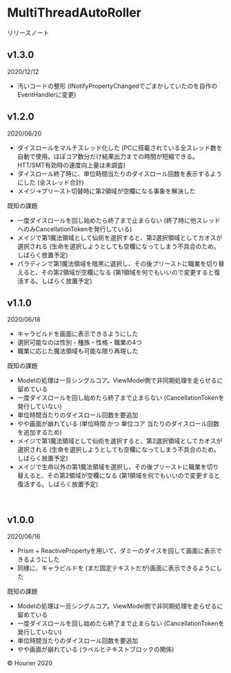 # MultiThreadAutoRoller
リリースノート<br>
## v1.3.0<br>
2020/12/12<br>
- 汚いコードの整形 (INotifyPropertyChangedでごまかしていたのを自作のEventHandlerに変更)

## v1.2.0<br>
2020/06/20<br>
- ダイスロールをマルチスレッド化した (PCに搭載されている全スレッド数を自動で使用。ほぼコア数分だけ結果出力までの時間が短縮できる。HTT/SMT有効時の速度向上量は未調査)
- ダイスロール終了時に、単位時間当たりのダイスロール回数を表示するようにした (全スレッド合計)
- メイジ→プリースト切替時に第2領域が空欄になる事象を解決した

既知の課題
- 一度ダイスロールを回し始めたら終了まで止まらない (終了時に他スレッドへのみCancellationTokenを発行している)
- メイジで第1魔法領域として仙術を選択すると、第2選択領域としてカオスが選択される (生命を選択しようとしても空欄になってしまう不具合のため。しばらく放置予定)
- パラディンで第1魔法領域を暗黒に選択し、その後プリーストに職業を切り替えると、その第2領域が空欄になる (第1領域を何でもいいので変更すると復活する。しばらく放置予定)

## v1.1.0<br>
2020/06/18<br>
- キャラビルドを画面に表示できるようにした
- 選択可能なのは性別・種族・性格・職業の4つ
- 職業に応じた魔法領域も可能な限り再現した

既知の課題
- Modelの処理は一旦シングルコア。ViewModel側で非同期処理を走らせるに留めている
- 一度ダイスロールを回し始めたら終了まで止まらない (CancellationTokenを発行していない)
- 単位時間当たりのダイスロール回数を要追加
- やや画面が崩れている (単位時間 かつ 単位コア 当たりのダイスロール回数を追加するため)
- メイジで第1魔法領域として仙術を選択すると、第2選択領域としてカオスが選択される (生命を選択しようとしても空欄になってしまう不具合のため。しばらく放置予定)
- メイジで生命以外の第1魔法領域を選択し、その後プリーストに職業を切り替えると、その第2領域が空欄になる (第1領域を何でもいいので変更すると復活する。しばらく放置予定)
<br>

## v1.0.0<br>
2020/06/16<br>
- Prism + ReactivePropertyを用いて、ダミーのダイスを回して画面に表示できるようにした
- 同様に、キャラビルドを (まだ固定テキストだが)画面に表示できるようにした

既知の課題
- Modelの処理は一旦シングルコア。ViewModel側で非同期処理を走らせるに留めている
- 一度ダイスロールを回し始めたら終了まで止まらない (CancellationTokenを発行していない)
- 単位時間当たりのダイスロール回数を要追加
- やや画面が崩れている (ラベルとテキストブロックの関係)

&copy; Hourier 2020

